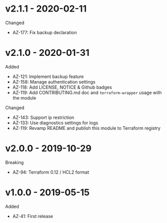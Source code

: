 # v2.1.1 - 2020-02-11

Changed
  * AZ-177: Fix backup declaration

# v2.1.0 - 2020-01-31

Added
  * AZ-121: Implement backup feature
  * AZ-158: Manage authentication settings
  * AZ-118: Add LICENSE, NOTICE & Github badges
  * AZ-119: Add CONTRIBUTING.md doc and `terraform-wrapper` usage with the module

Changed
  * AZ-143: Support ip restriction
  * AZ-133: Use diagnostics settings for logs 
  * AZ-119: Revamp README and publish this module to Terraform registry

# v2.0.0 - 2019-10-29

Breaking
  * AZ-94: Terraform 0.12 / HCL2 format

# v1.0.0 - 2019-05-15

Added
  * AZ-41: First release
